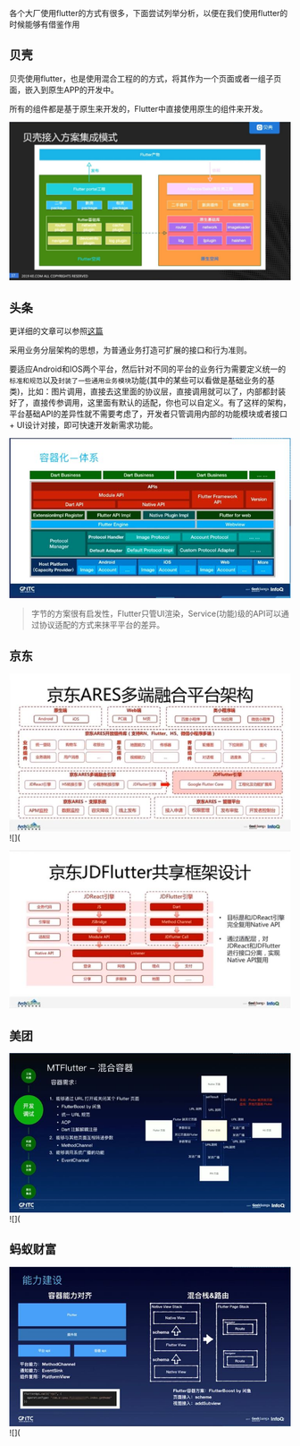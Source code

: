 

各个大厂使用flutter的方式有很多，下面尝试列举分析，以便在我们使用flutter的时候能够有借鉴作用



## 贝壳

贝壳使用flutter，也是使用混合工程的的方式，将其作为一个页面或者一组子页面，嵌入到原生APP的开发中。

所有的组件都是基于原生来开发的，Flutter中直接使用原生的组件来开发。

![flutter使用姿势_贝壳](assets/flutter使用姿势_贝壳.jpeg)![]()





## 头条

更详细的文章可以参照[这篇](https://www.jianshu.com/p/4636f3b762ab)

采用业务分层架构的思想，为普通业务打造可扩展的接口和行为准则。

要适应Android和IOS两个平台，然后针对不同的平台的业务行为需要定义统一的`标准和规范`以及`封装了一些通用业务模块`功能(其中的某些可以看做是基础业务的基类)，比如：图片调用，直接去这里面的协议层，直接调用就可以了，内部都封装好了，直接传参调用，这里面有默认的适配，你也可以自定义。有了这样的架构，平台基础API的差异性就不需要考虑了，开发者只管调用内部的功能模块或者接口 + UI设计对接，即可快速开发新需求功能。



![flutter使用姿势_头条](assets/flutter使用姿势_头条.jpeg)



> 字节的方案很有启发性，Flutter只管UI渲染，Service(功能)级的API可以通过协议适配的方式来抹平平台的差异。


## 京东

![Flutter使用姿势_jd](assets/Flutter使用姿势_jd.jpeg)![](





![flutter使用姿势_京东2](assets/flutter使用姿势_京东2.jpeg)![]()


## 美团

![flutter使用姿势_美团](assets/flutter使用姿势_美团.jpeg)![](


## 蚂蚁财富

![flutter使用姿势_蚂蚁](assets/flutter使用姿势_蚂蚁.jpeg)![](

